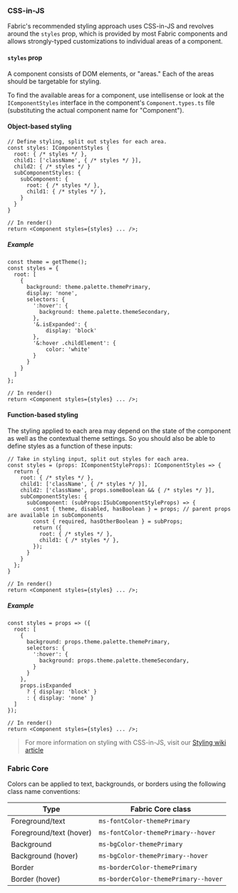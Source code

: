 ### CSS-in-JS

Fabric's recommended styling approach uses CSS-in-JS and revolves around the `styles` prop, which is provided by most Fabric components and allows strongly-typed customizations to individual areas of a component.

#### `styles` prop

A component consists of DOM elements, or "areas." Each of the areas should be targetable for styling.

To find the available areas for a component, use intellisense or look at the `IComponentStyles` interface in the component's `Component.types.ts` file (substituting the actual component name for "Component").

#### Object-based styling

```tsx
// Define styling, split out styles for each area.
const styles: IComponentStyles {
  root: { /* styles */ },
  child1: ['className', { /* styles */ }],
  child2: { /* styles */ }
  subComponentStyles: {
    subComponent: {
      root: { /* styles */ },
      child1: { /* styles */ },
    }
  }
}

// In render()
return <Component styles={styles} ... />;
```

##### Example

```tsx
const theme = getTheme();
const styles = {
  root: [
    {
      background: theme.palette.themePrimary,
      display: 'none',
      selectors: {
        ':hover': {
          background: theme.palette.themeSecondary,
        },
        '&.isExpanded': {
            display: 'block'
        },
        '&:hover .childElement': {
            color: 'white'
        }
      }
    }
  ]
};

// In render()
return <Component styles={styles} ... />;
```

#### Function-based styling

The styling applied to each area may depend on the state of the component as well as the contextual theme settings. So you should also be able to define styles as a function of these inputs:

```tsx
// Take in styling input, split out styles for each area.
const styles = (props: IComponentStyleProps): IComponentStyles => {
  return {
    root: { /* styles */ },
    child1: ['className', { /* styles */ }],
    child2: ['className', props.someBoolean && { /* styles */ }],
    subComponentStyles: {
      subComponent: (subProps:ISubComponentStyleProps) => {
        const { theme, disabled, hasBoolean } = props; // parent props are available in subComponents
        const { required, hasOtherBoolean } = subProps;
        return ({
          root: { /* styles */ },
          child1: { /* styles */ },
        });
      }
    }
  };
}

// In render()
return <Component styles={styles} ... />;
```

##### Example

```tsx
const styles = props => ({
  root: [
    {
      background: props.theme.palette.themePrimary,
      selectors: {
        ':hover': {
          background: props.theme.palette.themeSecondary,
        }
      }
    },
    props.isExpanded
      ? { display: 'block' }
      : { display: 'none' }
  ]
});

// In render()
return <Component styles={styles} ... />;
```

> For more information on styling with CSS-in-JS, visit our [Styling wiki article](https://github.com/Microsoft/fluentui/wiki/Component-Styling)

### Fabric Core

Colors can be applied to text, backgrounds, or borders using the following class name conventions:

| Type                    | Fabric Core class                    |
| ----------------------- | ------------------------------------ |
| Foreground/text         | `ms-fontColor-themePrimary`          |
| Foreground/text (hover) | `ms-fontColor-themePrimary--hover`   |
| Background              | `ms-bgColor-themePrimary`            |
| Background (hover)      | `ms-bgColor-themePrimary--hover`     |
| Border                  | `ms-borderColor-themePrimary`        |
| Border (hover)          | `ms-borderColor-themePrimary--hover` |
